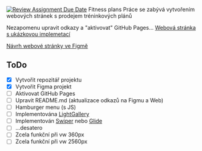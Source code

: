[![Review Assignment Due Date](https://classroom.github.com/assets/deadline-readme-button-24ddc0f5d75046c5622901739e7c5dd533143b0c8e959d652212380cedb1ea36.svg)](https://classroom.github.com/a/KU8eozPI)
Fitness plans
Práce se zabývá vytvořením webových stránek s prodejem tréninkových plánů

Nezapomenu upravit odkazy a "aktivovat" GitHub Pages... 
[Webová stránka s ukázkovou implemetací](https://pslib-cz.github.io/2022-l3-web-site-mareksofr/)

[Návrh webové stránky ve Figmě](https://www.figma.com/file/kBeS5judyAqEvtyLa9q6V8/projekt-web?type=design&node-id=2-81&t=l35mU3EF13TXkjUf-0)

## ToDo
- [x] Vytvořit repozitář projektu
- [x] Vytvořit Figma projekt
- [ ] Aktivovat GitHub Pages
- [ ] Upravit README.md (aktualizace odkazů na Figmu a Web)
- [ ] Hamburger menu (s JS)
- [ ] Implementována [LightGallery](https://github.com/sachinchoolur/lightGallery)
- [ ] Implementován [Swiper](https://swiperjs.com/) nebo [Glide](https://glidejs.com/)
- [ ] ...desatero
- [ ] Zcela funkční při vw 360px
- [ ] Zcela funkční při vw 2560px
